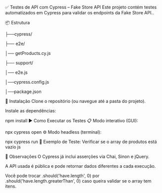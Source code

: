 ✅ Testes de API com Cypress – Fake Store API
Este projeto contém testes automatizados em Cypress para validar os endpoints da Fake Store API..

📦 Estrutura

├──cypress/

├── e2e/

│── getProducts.cy.js

├── support/

│── e2e.js

│──cypress.config.js

│──package.json

🔧 Instalação
Clone o repositório (ou navegue até a pasta do projeto).

Instale as dependências:

npm install
▶️ Como Executar os Testes
📋 Modo interativo (GUI):

npx cypress open
⚙️ Modo headless (terminal):

npx cypress run
🧪 Exemplo de Teste: Verificar se o array de produtos está vazio
js

📌 Observações
O Cypress já inclui asserções via Chai, Sinon e jQuery.

A API usada é pública e pode retornar dados diferentes a cada execução.

Você pode trocar .should('have.length', 0) por .should('have.length.greaterThan', 0) caso queira validar se o array tem itens.
